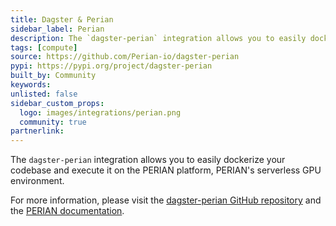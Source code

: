 ```yaml
---
title: Dagster & Perian
sidebar_label: Perian
description: The `dagster-perian` integration allows you to easily dockerize your codebase and execute it on the PERIAN platform, PERIAN's serverless GPU environment.
tags: [compute]
source: https://github.com/Perian-io/dagster-perian
pypi: https://pypi.org/project/dagster-perian
built_by: Community
keywords:
unlisted: false
sidebar_custom_props:
  logo: images/integrations/perian.png
  community: true
partnerlink:
---
```


The `dagster-perian` integration allows you to easily dockerize your codebase and execute it on the PERIAN platform, PERIAN's serverless GPU environment.

For more information, please visit the [dagster-perian GitHub repository](https://github.com/Perian-io/dagster-perian) and the [PERIAN documentation](https://perian.io/docs).
